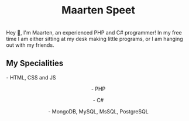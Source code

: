 <h1 align="center">Maarten Speet</h1>

<br>
Hey 👋, I'm Maarten, an experienced PHP and C# programmer!
In my free time I am either sitting at my desk making little programs, or I am hanging out with my friends.
<br>

<h2>My Specialities</h2>
<div align="center">
  <p align="left">- HTML, CSS and JS</p>
  <p>- PHP</p>
  <p>- C#</p>
  <p>- MongoDB, MySQL, MsSQL, PostgreSQL</p>
</div>
